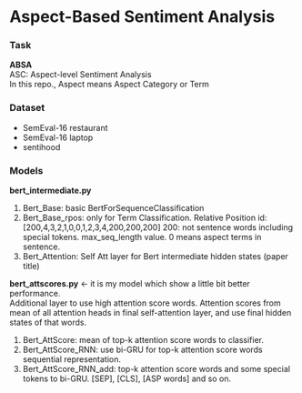 # Aspect-Based Sentiment Analysis

### Task
**ABSA**  
ASC: Aspect-level Sentiment Analysis  
In this repo., Aspect means Aspect Category or Term

### Dataset
- SemEval-16 restaurant
- SemEval-16 laptop
- sentihood

### Models
**bert_intermediate.py**  
1. Bert_Base: basic BertForSequenceClassification
2. Bert_Base_rpos: only for Term Classification. Relative Position id: \[200,4,3,2,1,0,0,1,2,3,4,200,200,200]  200: not sentence words including special tokens. max_seq_length value. 0 means aspect terms in sentence.
3. Bert_Attention: Self Att layer for Bert intermediate hidden states (paper title)

**bert_attscores.py**  <- it is my model which show a little bit better performance.  
Additional layer to use high attention score words. Attention scores from mean of all attention heads in final self-attention layer, and use final hidden states of that words.  
1. Bert_AttScore: mean of top-k attention score words to classifier. 
2. Bert_AttScore_RNN: use bi-GRU for top-k attention score words sequential representation.
3. Bert_AttScore_RNN_add: top-k attention score words and some special tokens to bi-GRU. [SEP], [CLS], [ASP words] and so on.
